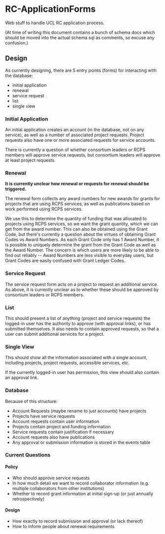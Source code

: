 RC-ApplicationForms
===================

Web stuff to handle UCL RC application process.

(At time of writing this document contains a bunch of schema docs which should be moved into the actual schema sql as comments, so excuse any confusion.)

## Design

As currently designing, there are 5 entry points (forms) for interacting with the database:

* initial application
* renewal
* service request
* list
* single view

### Initial Application

An initial application creates an account (in the database, not on any service), as well as a number of associated project requests. Project requests also have one or more associated requests for service accounts.

There is currently a question of whether consortium leaders or RCPS members will approve service requests, but consortium leaders will approve at least project requests.

### Renewal

**It is currently unclear how renewal or requests for renewal should be triggered.**

The renewal form collects any award numbers for new awards for grants for projects that are using RCPS services, as well as publications based on work performed using RCPS services.

We use this to determine the quantity of funding that was allocated to projects using RCPS services, so we want the grant quantity, which we can get from the award number. This can also be obtained using the Grant Code, but there's currently a question about the virtues of obtaining Grant Codes vs Award Numbers. As each Grant Code only has 1 Award Number, it is possible to uniquely determine the grant from the Grant Code as well as the Award Number. The concern is which users are more likely to be able to find out reliably -- Award Numbers are less visible to everyday users, but Grant Codes are easily confused with Grant Ledger Codes.

### Service Request

The service request form acts on a project to request an additional service. As above, it is currently unclear as to whether these should be approved by consortium leaders or RCPS members.

### List

This should present a list of anything (project and service requests) the logged-in user has the authority to approve (with approval links), or has submitted themselves. It also needs to contain approved requests, so that a user can submit additional services for a project.

### Single View

This should show all the information associated with a single account, including projects, project requests, accessible services, etc.

If the currently logged-in user has permission, this view should also contain an approval link.


### Database

Because of this structure:

* Account Requests (maybe rename to just accounts) have projects
* Projects have service requests
* Account requests contain user information
* Projects contain project and funding information
* Service requests contain justification if necessary
* Account requests also have publications
* Any approval or submission information is stored in the events table



### Current Questions

#### Policy

 * Who should approve service requests
 * In how much detail we want to record collaborator information (e.g. multiple collaborators from other institutions)
 * Whether to record grant information at initial sign-up (or just annually retrospectively)

#### Design

 * How exactly to record submission and approval (or lack thereof)
 * How to inform people about renewal requirements


